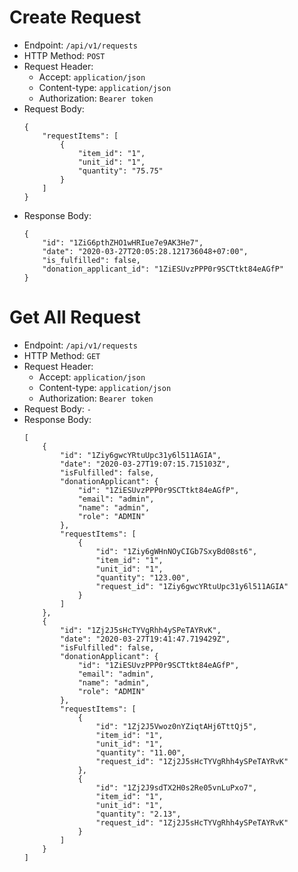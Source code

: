 # Create Request

* Endpoint: `/api/v1/requests`
* HTTP Method: `POST`
* Request Header:
    * Accept: `application/json`
    * Content-type: `application/json`
    * Authorization: `Bearer token`
* Request Body:
    ```
    {
        "requestItems": [
            {
                "item_id": "1",
                "unit_id": "1",
                "quantity": "75.75"
            }
        ]
    }
    ```
* Response Body:
    ```
    {
        "id": "1ZiG6pthZHO1wHRIue7e9AK3He7",
        "date": "2020-03-27T20:05:28.121736048+07:00",
        "is_fulfilled": false,
        "donation_applicant_id": "1ZiESUvzPPP0r9SCTtkt84eAGfP"
    }
    ```

# Get All Request

* Endpoint: `/api/v1/requests`
* HTTP Method: `GET`
* Request Header:
    * Accept: `application/json`
    * Content-type: `application/json`
    * Authorization: `Bearer token`
* Request Body: `-`
* Response Body:
    ```
    [
        {
            "id": "1Ziy6gwcYRtuUpc31y6l511AGIA",
            "date": "2020-03-27T19:07:15.715103Z",
            "isFulfilled": false,
            "donationApplicant": {
                "id": "1ZiESUvzPPP0r9SCTtkt84eAGfP",
                "email": "admin",
                "name": "admin",
                "role": "ADMIN"
            },
            "requestItems": [
                {
                    "id": "1Ziy6gWHnNOyCIGb7SxyBd08st6",
                    "item_id": "1",
                    "unit_id": "1",
                    "quantity": "123.00",
                    "request_id": "1Ziy6gwcYRtuUpc31y6l511AGIA"
                }
            ]
        },
        {
            "id": "1Zj2J5sHcTYVgRhh4ySPeTAYRvK",
            "date": "2020-03-27T19:41:47.719429Z",
            "isFulfilled": false,
            "donationApplicant": {
                "id": "1ZiESUvzPPP0r9SCTtkt84eAGfP",
                "email": "admin",
                "name": "admin",
                "role": "ADMIN"
            },
            "requestItems": [
                {
                    "id": "1Zj2J5Vwoz0nYZiqtAHj6TttQj5",
                    "item_id": "1",
                    "unit_id": "1",
                    "quantity": "11.00",
                    "request_id": "1Zj2J5sHcTYVgRhh4ySPeTAYRvK"
                },
                {
                    "id": "1Zj2J9sdTX2H0s2Re05vnLuPxo7",
                    "item_id": "1",
                    "unit_id": "1",
                    "quantity": "2.13",
                    "request_id": "1Zj2J5sHcTYVgRhh4ySPeTAYRvK"
                }
            ]
        }
    ]
    ```